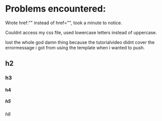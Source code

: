 # Problems encountered: 

Wrote href:"" instead of href="", took a minute to notice. 

Couldnt access my css file, used lowercase letters instead of uppercase. 

lost the whole god damn thing because the tutorialvideo didnt cover the errormessage i got from using the template when i wanted to push.

## h2
### h3
#### h4
##### h5
###### h6
